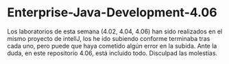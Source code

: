 # Enterprise-Java-Development-4.06

Los laboratorios de esta semana (4.02, 4.04, 4.06) han sido realizados en el mismo proyecto de intellJ, los he ido subiendo conforme terminaba tras cada uno, pero puede que haya cometido algún error en la subida. Ante la duda, en este repositorio 4.06, está incluido todo. 
Disculpad las molestias. 
